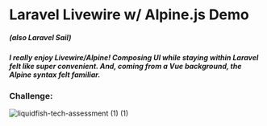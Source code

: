 # Laravel Livewire w/ Alpine.js Demo
##### (also Laravel Sail)

##### I really enjoy Livewire/Alpine!  Composing UI while staying within Laravel felt like super convenient. And, coming from a Vue background, the Alpine syntax felt familiar.

### Challenge:

![liquidfish-tech-assessment (1) (1)](https://user-images.githubusercontent.com/42751684/113644542-99fa5c00-964a-11eb-94c2-f646fdcf94e4.png)

